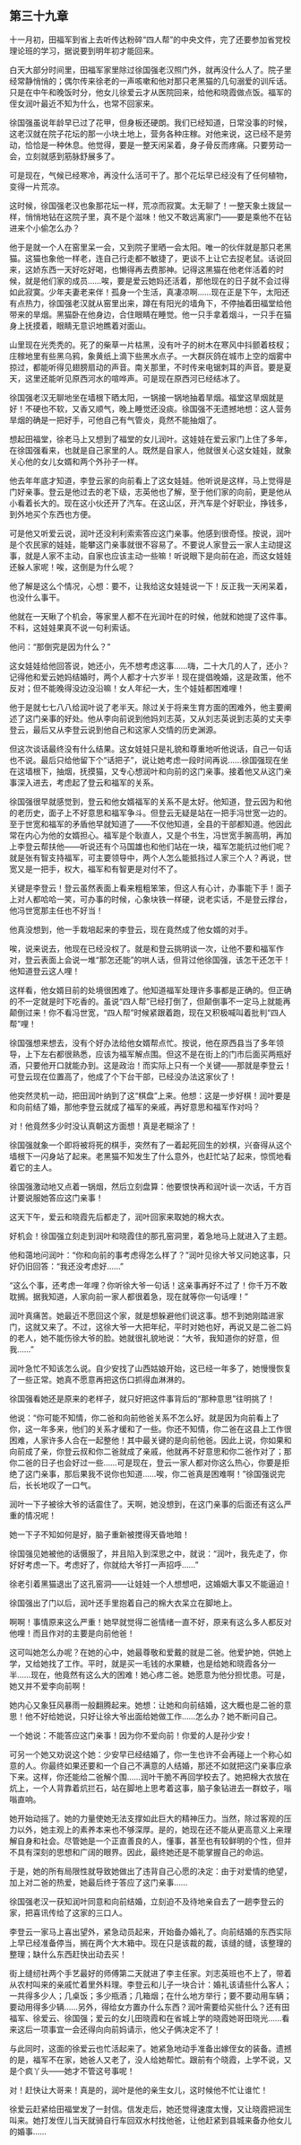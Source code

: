 ## 第三十九章

十一月初，田福军到省上去听传达粉碎“四人帮”的中央文件，完了还要参加省党校理论班的学习，据说要到明年初才能回来。

白天大部分时间里，田福军家里除过徐国强老汉照门外，就再没什么人了。院子里经常静悄悄的；偶尔传来徐老的一声咳嗽和他对那只老黑猫的几句溺爱的训斥话。只是在中午和晚饭时分，他女儿徐爱云才从医院回来，给他和晓霞做点饭。福军的侄女润叶最近不知为什么，也常不回家来。

徐国强虽说年龄早已过了花甲，但身板还硬朗。我们已经知道，日常没事的时候，这老汉就在院子花坛的那一小块土地上，营务各种庄稼。对他来说，这已经不是劳动，恰恰是一种休息。他觉得，要是一整天闲呆着，身子骨反而疼痛。只要劳动一会，立刻就感到筋脉舒展多了。

可是现在，气候已经寒冷，再没什么活可干了。那个花坛早已经没有了任何植物，变得一片荒凉。

这时候，徐国强老汉也象那花坛一样，荒凉而寂寞。太无聊了！一整天象土拨鼠一样，悄悄地钻在这院子里，真不是个滋味！他又不敢远离家门——要是乘他不在钻进来个小偷怎么办？

他于是就一个人在窑里呆一会，又到院子里晒一会太阳。唯一的伙伴就是那只老黑猫。这猫也象他一样老，连自己行走都不敏捷了，更谈不上让它去捉老鼠。话说回来，这娇东西一天好吃好喝，也懒得再去费那神。记得这黑猫在他老伴活着的时候，就是他们家的成员……唉，要是爱云她妈还活着，那他现在的日子就不会过得如此寂寞。少年夫妻老来伴！孤身一个生活，真凄凉啊……现在正是下午，太阳还有点热力，徐国强老汉就从窑里出来，蹲在有阳光的墙角下，不停抽着田福堂给他带来的旱烟。黑猫卧在他身边，合住眼睛在睡觉。他一只手拿着烟斗，一只手在猫身上抚摸着，眼睛无意识地瞧着对面山。

山里现在光秃秃的。死了的柴草一片枯黑，没有叶子的树木在寒风中抖颤着枝杈；庄稼地里有些黑乌鸦，象黄纸上滴下些黑水点子。一大群灰鸽在城市上空的烟雾中掠过，都能听得见翅膀扇动的声音。南关那里，不时传来电锯刺耳的声音。要是夏天，这里还能听见原西河水的喧哗声。可是现在原西河已经结冰了。

徐国强老汉无聊地坐在墙根下晒太阳，一锅接一锅地抽着旱烟。福堂这旱烟就是好！不硬也不软，又香又顺气，晚上睡觉还没痰。徐国强不无遗撼地想：这人营务旱烟的确是一把好手，可他自己有气管炎，竟然不能抽烟了。

想起田福堂，徐老马上又想到了福堂的女儿润叶。这娃娃在爱云家门上住了多年，在徐国强看来，也就是自己家里的人。既然是自家人，他就很关心这女娃娃，就象关心他的女儿女婿和两个外孙子一样。

他去年年底才知道，李登云家的向前看上了这女娃娃。他听说是这样，马上觉得是门好亲事。登云是他过去的老下级，志英他也了解，至于他们家的向前，更是他从小看着长大的。现在这小伙还开了汽车。在这山区，开汽车是个好职业，挣钱多，到外地买个东西也方便。

可是他又听爱云说，润叶还没利利索索答应这门亲事。他感到很奇怪。按说，润叶是个农民家的娃娃，能攀这门亲事就很不容易了。不要说人家登云一家人主动提这事，就是人家不主动，自家也应该主动一些嘛！听说眼下是向前在追，而这女娃娃还躲人家呢！唉，这倒是为什么呢？

他了解是这么个情况，心想：要不，让我给这女娃娃说一下！反正我一天闲呆着，也没什么事干。

他就在一天瞅了个机会，等家里人都不在光润叶在的时候，他就和她提了这件事。不料，这娃娃果真不说一句利索话。

他问：“那倒究是因为什么？”

这女娃娃给他回答说，她还小，先不想考虑这事……嗨，二十大几的人了，还小？记得他和爱云她妈结婚时，两个人都才十六岁半！现在提倡晚婚，这是政策，他不反对；但不能晚得没边没沿嘛！女人年纪一大，生个娃娃都困难哩！

他于是就七七八八给润叶说了老半天。除过关于将来生育方面的困难外，他主要阐述了这门亲事的好处。他从李向前说到他妈刘志英，又从刘志英说到志英的丈夫李登云，最后又从李登云说到他自己和这家人交情的历史渊源。

但这次谈话最终没有什么结果。这女娃娃只是礼貌和尊重地听他说话，自己一句话也不说。最后只给他留下个“话把子”，说让她考虑一段时间再说……徐国强现在坐在这墙根下，抽烟，抚摸猫，又专心想润叶和向前的这门亲事。接着他又从这门亲事深入进去，考虑起了登云和福军的关系。

徐国强很早就感觉到，登云和他女婿福军的关系不是太好。他知道，登云因为和他的老历史，面子上不好意思和福军争斗。但登云无疑是站在一把手冯世宽一边的。至于世宽和福军的矛盾他早就知道了——不仅他知道，全县的干部都知道。他因此常在内心为他的女婿担心。福军是个耿直人，又是个书生，冯世宽手腕高明，再加上李登云帮扶他——听说还有个马国雄也和他们站在一块，福军怎能抗过他们呢？就是张有智支持福军，可主要领导中，两个人怎么能抵挡过人家三个人？再说，世宽又是一把手，权大，福军和有智更是对付不了。

关键是李登云！登云虽然表面上看来粗粗笨笨，但这人有心计，办事能下手！面子上对人都哈哈一笑，可办事的时候，心象块铁一样硬，说老实话，不是登云撑台，他冯世宽那主任也不好当！

他真没想到，他一手栽培起来的李登云，现在竟然成了他女婿的对手。

唉，说来说去，他现在已经没权了。就是和登云挑明谈一次，让他不要和福军作对，登云表面上会说一堆“那怎还能”的哄人话，但背过他徐国强，该怎干还怎干！他知道登云这人哩！

这样看，他女婿目前的处境很困难了。他知道福军处理许多事都是正确的。但正确的不一定就是时下吃香的。虽说“四人帮”已经打倒了，但颠倒事不一定马上就能再颠倒过来！你不看冯世宽，“四人帮”时候紧跟着跑，现在又积极喊叫着批判“四人帮”哩！

徐国强想来想去，没有个好办法给他女婿帮点忙。按说，他在原西县当了多年领导，上下左右都很熟悉，应该为福军解点围。但这不是在街上的门市后面买两瓶好酒，只要他开口就能办到。这是政治！而实际上只有一个关键——那就是李登云！可登云现在位置高了，他成了个下台干部，已经没办法这家伙了！

他突然灵机一动，把田润叶纳到了这“棋盘”上来。他想：这是一步好棋！润叶要是和向前结了婚，那他李登云就成了福军的亲戚，再好意思和福军作对吗？

对！他竟然多少时没认真朝这方面想！真是老糊涂了！

徐国强就象一个即将被将死的棋手，突然有了一着起死回生的妙棋，兴奋得从这个墙根下一闪身站了起来。老黑猫不知发生了什么意外，也赶忙站了起来，惊慌地看着它的主人。

徐国强激动地又点着一锅烟，然后立刻盘算：他要恨快再和润叶谈一次话，千方百计要说服她答应这门亲事！

这天下午，爱云和晓霞先后都走了，润叶回家来取她的棉大衣。

好机会！徐国强立刻走到润叶和晓霞住的那孔窑洞里，着急地马上就进入了主题。

他和蔼地问润叶：“你和向前的事考虑得怎么样了？”润叶见徐大爷又问她这事，只好仍旧回答：“我还没考虑好……”

“这么个事，还考虑一年哩？你听徐大爷一句话！这亲事再好不过了！你千万不敢耽搁。据我知道，人家向前一家人都很着急，现在就等你一句话哩！”

润叶真痛苦。她最近不愿回这个家，就是想躲避他们说这事。想不到她刚踏进家门，这就又来了。不过，这徐大爷一大把年纪，平时对她也好，再说又是二爸二妈的老人，她不能伤徐大爷的脸。她就很礼貌地说：“大爷，我知道你的好意，但我……”

润叶急忙不知该怎么说。自少安找了山西姑娘开始，这已经一年多了，她慢慢恢复了一些正常。她真不愿意再把这伤口抓得血淋淋的。

徐国强看她还是原来的老样子，就只好把这件事背后的“那种意思”往明挑了！

他说：“你可能不知情，你二爸和向前他爸关系不怎么好。就是因为向前看上了你，这一年多来，他们的关系才缓和了一些。你还不知情，你二爸在这县上工作很困难，人家许多人合在一起整他！其中最关键的是向前他爸。因此上说，你如果和向前成了亲，你登云叔和你二爸就成了亲戚，他就再不好意思和你二爸作对了；那你二爸的日子也会好过一些……可是现在，登云一家人都对你这么热心，你要是拒绝了这门亲事，那后果我不说你也知道……唉，你二爸真是困难啊！”徐国强说完后，长长地叹了一口气。

润叶一下子被徐大爷的话震住了。天啊，她没想到，在这门亲事的后面还有这么严重的情况呢！

她一下子不知如何是好，脑子重新被搅得天昏地暗！

徐国强见她被他的话慑服了，并且陷入到深思之中，就说：“润叶，我先走了，你好好考虑一下。考虑好了，你就给大爷打一声招呼……”

徐老引着黑猫退出了这孔窑洞——让娃娃一个人想想吧，这婚姻大事又不能逼迫！

徐国强出了门以后，润叶还手里抱着自己的棉大衣呆立在脚地上。

啊啊！事情原来这么严重！她早就觉得二爸情绪一直不好，原来有这么多人都反对他哩！而且作对的主要是向前他爸！

这可叫她怎么办呢？在她的心中，她最尊敬和爱戴的就是二爸。他爱护她，供她上学，又给她找了工作。平时，就是买一毛钱的水果糖，也是给她和晓霞各分一半……现在，他竟然有这么大的困难！她心疼二爸。她愿意为他分担忧患。可是，她又并不爱李向前啊！

她内心又象狂风暴雨一般翻腾起来。她想：让她和向前结婚，这大概也是二爸的意思！他不好给她说，只好让徐大爷出面给她做工作……怎么办？她不断问自己。

一个她说：不能答应这门亲事！因为你不爱向前！你爱的人是孙少安！

可另一个她又劝说这个她：少安早已经结婚了，你一生也许不会再碰上一个称心如意的人。你最终如果还要和一个自己不满意的人结婚，那还不如就把这门亲事应承下来。这样，你还能给二爸解个围……润叶干脆不再回学校去了。她把棉大衣放在炕上，一个人背靠着炕拦石，站在脚地上思考着这事，脑子象钻进去一群蚊子，嗡嗡直响。

她开始动摇了。她的力量使她无法支撑如此巨大的精神压力。当然，除过客观的压力以外，她主观上的素养本来也不够深厚。是的，她现在还不能从更高意义上来理解自身和社会。尽管她是一个正直善良的人，懂事，甚至也有较鲜明的个性，但并不具有深刻的思想和广阔的眼界。因此，最终她还是不能掌握自己的命运。

于是，她的所有局限性就导致她做出了违背自己心愿的决定：由于对爱情的绝望，加上对二爸的热爱，她最后终于答应了这门亲事……

徐国强老汉一获知润叶同意和向前结婚，立刻迫不及待地亲自去了一趟李登云的家，把喜讯传给了这家的三口人。

李登云一家马上喜出望外，紧急动员起来，开始备办婚礼了。向前结婚的东西实际上早已经准备停当，搁在两个大木箱中。现在只是该裁的裁，该缝的缝，该整理的整理；缺什么东西赶快出动去买！

街上缝纫社两个手艺最好的师傅第二天就进了李主任家。刘志英班也不上了，带着从农村叫来的亲戚忙着里外料理。李登云和儿子一块合计：婚礼该请些什么客人；一共得多少人；几桌饭；多少瓶酒；几箱烟；在什么地方举行；要不要动用车辆；要动用得多少辆……另外，得给女方置办什么东西？润叶需要给买些什么？还有田福军、徐爱云、徐国强；爱云的女儿田晓霞和在省城上学的晓霞她哥田晓光……看来这后一项事宜一会还得向向前妈请示，他父子俩决定不了！

与此同时，这面的徐爱云也忙活起来了。她紧急地动手准备出嫁侄女的装备。遗撼的是，福军不在家，她爸人又老了，没人给她帮忙。跟前有个晓霞，上学不说，又是个疯丫头——她才不管这号事呢！

对！赶快让大哥来！真是的，润叶是他的亲生女儿，这时候他不忙让谁忙！

徐爱云赶紧给田福堂发了一封信。信发走后，她还觉得速度太慢，又让晓霞把润生叫来。她打发侄儿当天就骑自行车回双水村找他爸，让他赶紧到县城来备办他女儿的婚事……